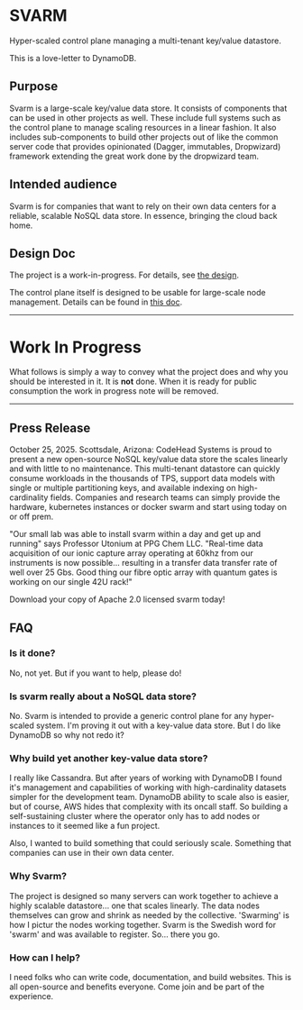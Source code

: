 # SVARM

Hyper-scaled control plane managing a multi-tenant key/value datastore.

This is a love-letter to DynamoDB.

## Purpose

Svarm is a large-scale key/value data store. It consists of components that can
be used in other projects as well. These include full systems such as the
control plane to manage scaling resources in a linear fashion. It also includes
sub-components to build other projects out of like the common server code that
provides opinionated (Dagger, immutables, Dropwizard) framework extending the
great work done by the dropwizard team.

## Intended audience

Svarm is for companies that want to rely on their own data centers for a
reliable, scalable NoSQL data store. In essence, bringing the cloud back home.

## Design Doc

The project is a work-in-progress. For details,
see [the design](./docs/Design.md).

The control plane itself is designed to be usable for large-scale node
management. Details can be found in [this doc](./docs/Control.md).

***

# Work In Progress

What follows is simply a way to convey what the project does and why you should
be interested in it. It is **not** done. When it is ready for public consumption
the work in progress note will be removed.

***

## Press Release

October 25, 2025. Scottsdale, Arizona: CodeHead Systems is proud to present a
new open-source NoSQL key/value data store the scales linearly and with little
to no maintenance. This multi-tenant datastore can quickly consume workloads in
the thousands of TPS, support data models with single or multiple partitioning
keys, and available indexing on high-cardinality fields. Companies and research
teams can simply provide the hardware, kubernetes instances or docker swarm and
start using today on or off prem.

"Our small lab was able to install svarm within a day and get up and running"
says Professor Utonium at PPG Chem LLC. "Real-time data acquisition of our ionic
capture array operating at 60khz from our instruments is now possible...
resulting in a transfer data transfer rate of well over 25 Gbs. Good thing our
fibre optic array with quantum gates is working on our single 42U rack!"

Download your copy of Apache 2.0 licensed svarm today!

## FAQ

### Is it done?

No, not yet. But if you want to help, please do!

### Is svarm really about a NoSQL data store?

No. Svarm is intended to provide a generic control plane for any hyper-scaled
system. I'm proving it out with a key-value data store. But I do like
DynamoDB so why not redo it?

### Why build yet another key-value data store?

I really like Cassandra. But after years of working with DynamoDB I found it's
management and capabilities of working with high-cardinality datasets simpler
for the development team. DynamoDB ability to scale also is easier, but of
course, AWS hides that complexity with its oncall staff. So building a
self-sustaining cluster where the operator only has to add nodes or instances to
it seemed like a fun project.

Also, I wanted to build something that could seriously scale. Something that
companies can use in their own data center.

### Why Svarm?

The project is designed so many servers can work together to achieve a highly
scalable datastore... one that scales linearly. The data nodes themselves can
grow and shrink as needed by the collective. 'Swarming' is how I pictur the
nodes working together. Svarm is the Swedish word for 'swarm' and was available
to register. So... there you go.

### How can I help?

I need folks who can write code, documentation, and build websites. This is
all open-source and benefits everyone. Come join and be part of the experience.